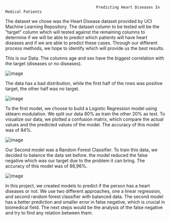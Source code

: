                                             Predicting Heart Diseases In Medical Patients

  The dataset we chose was the Heart Disease dataset provided by UCI Machine Learning Repository. The dataset column to be tested will be the “target” column which will tested against the remaining columns to determine if we will be able to predict which patients will have heart diseases and if we are able to predict these cases. Through our different process methods, we hope to identify which will provide us the best results.
  
  This is our Data. The columns age and sex have the biggest correlation with the target (diseases or no diseases).

![image](https://user-images.githubusercontent.com/75848451/152437074-09b7a1eb-c9cf-49a1-be85-a364a3d4062a.png)

  The data has a bad distribution, while the first half of the rows was positive target, the other half was no target. 

![image](https://user-images.githubusercontent.com/75848451/152438399-da6810c5-dc60-495a-b4f8-e9220d152f1b.png)

  To the first model, we choose to build a Logistic Regression model using sklearn modulation. We split our data 80% as train the other 20% as test. To visualize our data, we plotted a confusion matrix, which compare the actual values and the predicted values of the model. The accuracy of this model was of 84%.

![image](https://user-images.githubusercontent.com/75848451/152438718-114648be-d098-4db9-90e9-cdf9e3374f42.png)

 Our Second model was a Random Forest Classifier. To train this data, we decided to balance the data set before. the model reduced the false negative which was our target due to the problem it can bring. The accuracy of this model was of 86,96%. 

![image](https://user-images.githubusercontent.com/75848451/152440373-bd3ffb30-b5f5-4640-bff8-8c40bd7e7f51.png)

 In this project, we created models to predict if the person has a heart diseases or not. We use two different approaches, one a linear regression, and second random forest classifier with balanced data. The second model has a better prediction and smaller error in false negative, which is crucial in biomedical field. The next steps would be the analysis of the false negative and try to find any relation between them. 
